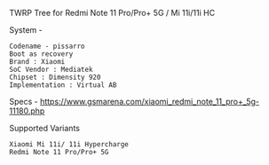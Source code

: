 TWRP Tree for Redmi Note 11 Pro/Pro+ 5G / Mi 11i/11i HC

System -

    Codename - pissarro
    Boot as recovery
    Brand : Xiaomi
    SoC Vendor : Mediatek
    Chipset : Dimensity 920
    Implementation : Virtual AB

Specs - https://www.gsmarena.com/xiaomi_redmi_note_11_pro+_5g-11180.php

Supported Variants

    Xiaomi Mi 11i/ 11i Hypercharge
    Redmi Note 11 Pro/Pro+ 5G


